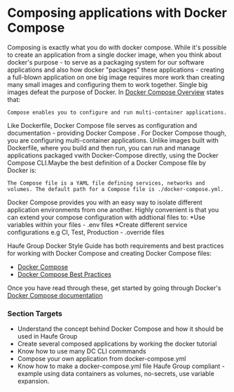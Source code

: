 # Composing applications with Docker Compose

Composing is exactly what you do with docker compose. While it's possible to create an application from a single docker image, when you think about docker's purpose - to serve as a packaging system for our software applications and also how docker "packages" these applications - creating a full-blown application on one big image requires more work than creating many small images and configuring them to work together. Single big images defeat the purpose of Docker. In [Docker Compose Overview](https://docs.docker.com/compose/overview/)    states that:


```
Compose enables you to configure and run multi-container applications. 

```

Like Dockerfile, Docker Compose file serves as configuration and documentation - providing Docker Compose . For Docker Compose though, you are configuring multi-container applications. Unlike images built with Dockerfile, where you build and then run, you can run and manage applications packaged vwith Docker-Compose directly, using the Docker Compose CLI.Maybe the best definition of a Docker Compose file by Docker is: 

```
The Compose file is a YAML file defining services, networks and volumes. The default path for a Compose file is ./docker-compose.yml.
```

Docker Compose provides you with an easy way to isolate different application environments from one another. Highly convenient is that you can extend your compose configuration with addtional files to:
*Use variables within your files - .env files
*Create different service configurations e.g CI, Test, Production - .override files

Haufe Group Docker Style Guide has both requirements and best practices for working with Docker Compose and creating Docker Compose files:

* [Docker Compose](https://github.com/Haufe-Lexware/docker-style-guide/blob/master/DockerCompose.md)
* [Docker Compose Best Practices](https://github.com/Haufe-Lexware/docker-style-guide/blob/master/BestPracticesCompose.md)

Once you have read through these, get started by going through Docker's [Docker Compose documentation](https://docs.docker.com/compose/overview/)


### Section Targets
* Understand the concept behind Docker Compose and how it should be used in Haufe Group
* Create several composed applications by working the docker tutorial
* Know how to use many DC CLI commmands
* Compose your own application from docker-compose.yml
* Know how to make a docker-compose.yml file Haufe Group compliant - example using data containers as volumes, no-secrets, use variable expansion.

